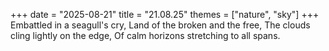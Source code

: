 +++
date = "2025-08-21"
title = "21.08.25"
themes = ["nature", "sky"]
+++
Embattled in a seagull's cry,
Land of the broken and the free,
The clouds cling lightly on the edge,
Of calm horizons stretching to all spans.

